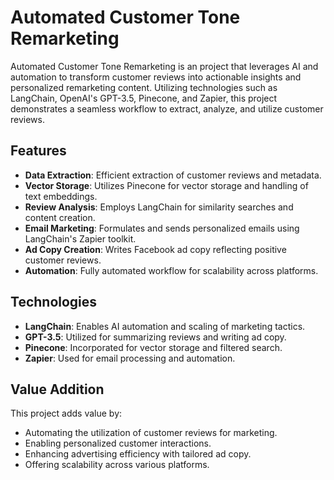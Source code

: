 # Automated Customer Tone Remarketing

Automated Customer Tone Remarketing is an project that leverages AI and automation to transform customer reviews into actionable insights and personalized remarketing content. Utilizing technologies such as LangChain, OpenAI's GPT-3.5, Pinecone, and Zapier, this project demonstrates a seamless workflow to extract, analyze, and utilize customer reviews.


## Features
- **Data Extraction**: Efficient extraction of customer reviews and metadata.
- **Vector Storage**: Utilizes Pinecone for vector storage and handling of text embeddings.
- **Review Analysis**: Employs LangChain for similarity searches and content creation.
- **Email Marketing**: Formulates and sends personalized emails using LangChain's Zapier toolkit.
- **Ad Copy Creation**: Writes Facebook ad copy reflecting positive customer reviews.
- **Automation**: Fully automated workflow for scalability across platforms.

## Technologies
- **LangChain**: Enables AI automation and scaling of marketing tactics.
- **GPT-3.5**: Utilized for summarizing reviews and writing ad copy.
- **Pinecone**: Incorporated for vector storage and filtered search.
- **Zapier**: Used for email processing and automation.

## Value Addition
This project adds value by:
- Automating the utilization of customer reviews for marketing.
- Enabling personalized customer interactions.
- Enhancing advertising efficiency with tailored ad copy.
- Offering scalability across various platforms.
